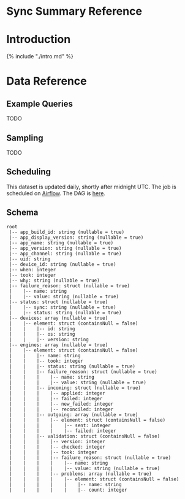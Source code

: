 # Sync Summary Reference

<!-- toc -->

# Introduction

{% include "./intro.md" %}

# Data Reference

## Example Queries

TODO

## Sampling

TODO

## Scheduling

This dataset is updated daily, shortly after midnight UTC.
The job is scheduled on [Airflow](https://github.com/mozilla/telemetry-airflow).
The DAG is [here](https://github.com/mozilla/telemetry-airflow/blob/master/dags/sync_view.py).

## Schema

```
root
 |-- app_build_id: string (nullable = true)
 |-- app_display_version: string (nullable = true)
 |-- app_name: string (nullable = true)
 |-- app_version: string (nullable = true)
 |-- app_channel: string (nullable = true)
 |-- uid: string
 |-- device_id: string (nullable = true)
 |-- when: integer
 |-- took: integer
 |-- why: string (nullable = true)
 |-- failure_reason: struct (nullable = true)
 |    |-- name: string
 |    |-- value: string (nullable = true)
 |-- status: struct (nullable = true)
 |    |-- sync: string (nullable = true)
 |    |-- status: string (nullable = true)
 |-- devices: array (nullable = true)
 |    |-- element: struct (containsNull = false)
 |    |    |-- id: string
 |    |    |-- os: string
 |    |    |-- version: string
 |-- engines: array (nullable = true)
 |    |-- element: struct (containsNull = false)
 |    |    |-- name: string
 |    |    |-- took: integer
 |    |    |-- status: string (nullable = true)
 |    |    |-- failure_reason: struct (nullable = true)
 |    |    |    |-- name: string
 |    |    |    |-- value: string (nullable = true)
 |    |    |-- incoming: struct (nullable = true)
 |    |    |    |-- applied: integer
 |    |    |    |-- failed: integer
 |    |    |    |-- new_failed: integer
 |    |    |    |-- reconciled: integer
 |    |    |-- outgoing: array (nullable = true)
 |    |    |    |-- element: struct (containsNull = false)
 |    |    |    |    |-- sent: integer
 |    |    |    |    |-- failed: integer
 |    |    |-- validation: struct (containsNull = false)
 |    |    |    |-- version: integer
 |    |    |    |-- checked: integer
 |    |    |    |-- took: integer
 |    |    |    |-- failure_reason: struct (nullable = true)
 |    |    |    |    |-- name: string
 |    |    |    |    |-- value: string (nullable = true)
 |    |    |    |-- problems: array (nullable = true)
 |    |    |    |    |-- element: struct (containsNull = false)
 |    |    |    |    |    |-- name: string
 |    |    |    |    |    |-- count: integer
```

